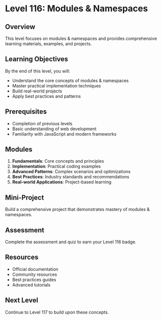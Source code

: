 # Level 116: Modules & Namespaces

## Overview
This level focuses on modules & namespaces and provides comprehensive learning materials, examples, and projects.

## Learning Objectives
By the end of this level, you will:
- Understand the core concepts of modules & namespaces
- Master practical implementation techniques
- Build real-world projects
- Apply best practices and patterns

## Prerequisites
- Completion of previous levels
- Basic understanding of web development
- Familiarity with JavaScript and modern frameworks

## Modules
1. **Fundamentals**: Core concepts and principles
2. **Implementation**: Practical coding examples
3. **Advanced Patterns**: Complex scenarios and optimizations
4. **Best Practices**: Industry standards and recommendations
5. **Real-world Applications**: Project-based learning

## Mini-Project
Build a comprehensive project that demonstrates mastery of modules & namespaces.

## Assessment
Complete the assessment and quiz to earn your Level 116 badge.

## Resources
- Official documentation
- Community resources
- Best practices guides
- Advanced tutorials

## Next Level
Continue to Level 117 to build upon these concepts.
